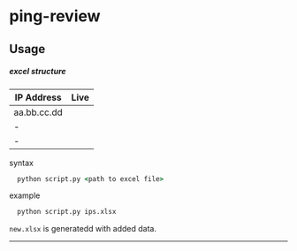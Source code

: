 # ping-review

## Usage

##### excel structure

|IP Address|Live|
|----------|----|
| aa.bb.cc.dd |    |
|     -      |     |
|     -      |     |


syntax
```cmd
  python script.py <path to excel file>
```


example

```cmd
  python script.py ips.xlsx
```

`new.xlsx` is generatedd with added data.

----
 
